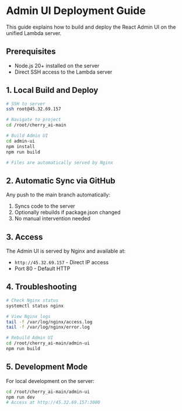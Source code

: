 # Admin UI Deployment Guide

This guide explains how to build and deploy the React Admin UI on the unified Lambda server.

## Prerequisites
- Node.js 20+ installed on the server
- Direct SSH access to the Lambda server

## 1. Local Build and Deploy
```bash
# SSH to server
ssh root@45.32.69.157

# Navigate to project
cd /root/cherry_ai-main

# Build Admin UI
cd admin-ui
npm install
npm run build

# Files are automatically served by Nginx
```

## 2. Automatic Sync via GitHub
Any push to the main branch automatically:
1. Syncs code to the server
2. Optionally rebuilds if package.json changed
3. No manual intervention needed

## 3. Access
The Admin UI is served by Nginx and available at:
- `http://45.32.69.157` - Direct IP access
- Port 80 - Default HTTP

## 4. Troubleshooting
```bash
# Check Nginx status
systemctl status nginx

# View Nginx logs
tail -f /var/log/nginx/access.log
tail -f /var/log/nginx/error.log

# Rebuild Admin UI
cd /root/cherry_ai-main/admin-ui
npm run build
```

## 5. Development Mode
For local development on the server:
```bash
cd /root/cherry_ai-main/admin-ui
npm run dev
# Access at http://45.32.69.157:3000
```
